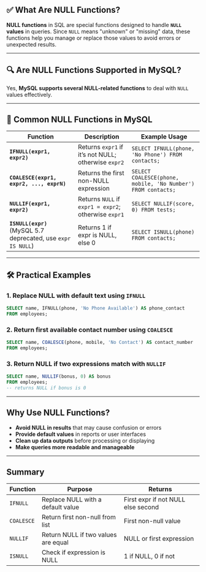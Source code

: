 ## ✅ What Are NULL Functions?

**NULL functions** in SQL are special functions designed to handle **`NULL` values** in queries. Since `NULL` means "unknown" or "missing" data, these functions help you manage or replace those values to avoid errors or unexpected results.

---

## 🔍 Are NULL Functions Supported in MySQL?

Yes, **MySQL supports several NULL-related functions** to deal with `NULL` values effectively.

---

## 🔑 Common NULL Functions in MySQL

| Function                                                      | Description                                          | Example Usage                                                |
| ------------------------------------------------------------- | ---------------------------------------------------- | ------------------------------------------------------------ |
| **`IFNULL(expr1, expr2)`**                                    | Returns `expr1` if it’s not NULL; otherwise `expr2`  | `SELECT IFNULL(phone, 'No Phone') FROM contacts;`            |
| **`COALESCE(expr1, expr2, ..., exprN)`**                      | Returns the first non-NULL expression                | `SELECT COALESCE(phone, mobile, 'No Number') FROM contacts;` |
| **`NULLIF(expr1, expr2)`**                                    | Returns `NULL` if `expr1 = expr2`; otherwise `expr1` | `SELECT NULLIF(score, 0) FROM tests;`                        |
| **`ISNULL(expr)`** (MySQL 5.7 deprecated, use `expr IS NULL`) | Returns 1 if expr is NULL, else 0                    | `SELECT ISNULL(phone) FROM contacts;`                        |

---

## 🛠️ Practical Examples

### 1. Replace NULL with default text using `IFNULL`

```sql
SELECT name, IFNULL(phone, 'No Phone Available') AS phone_contact
FROM employees;
```

### 2. Return first available contact number using `COALESCE`

```sql
SELECT name, COALESCE(phone, mobile, 'No Contact') AS contact_number
FROM employees;
```

### 3. Return NULL if two expressions match with `NULLIF`

```sql
SELECT name, NULLIF(bonus, 0) AS bonus
FROM employees;
-- returns NULL if bonus is 0
```

---

## Why Use NULL Functions?

* **Avoid NULL in results** that may cause confusion or errors
* **Provide default values** in reports or user interfaces
* **Clean up data outputs** before processing or displaying
* **Make queries more readable and manageable**

---

## Summary

| Function   | Purpose                             | Returns                            |
| ---------- | ----------------------------------- | ---------------------------------- |
| `IFNULL`   | Replace NULL with a default value   | First expr if not NULL else second |
| `COALESCE` | Return first non-null from list     | First non-null value               |
| `NULLIF`   | Return NULL if two values are equal | NULL or first expression           |
| `ISNULL`   | Check if expression is NULL         | 1 if NULL, 0 if not                |